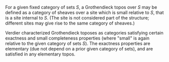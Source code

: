 For a given fixed category of sets $S$, a Grothendieck topos over $S$ may be defined as a category of sheaves over a site which is small relative to $S$, that is a site internal to $S$. (The site is not considered part of the structure; different sites may give rise to the same category of sheaves.) 

Verdier characterized Grothendieck toposes as categories satisfying certain exactness and small completeness properties (where "small" is again relative to the given category of sets $S$). The exactness properties are elementary (due not depend on a prior given category of sets), and are satisfied in any elementary topos. 